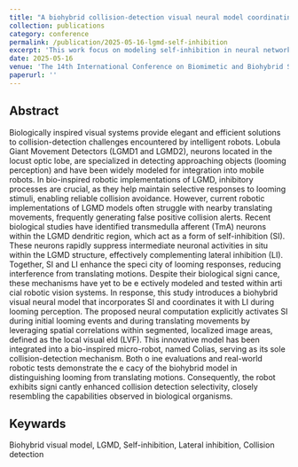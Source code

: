 ```yaml
---
title: "A biohybrid collision-detection visual neural model coordinating self-and-lateral inhibitions"
collection: publications
category: conference
permalink: /publication/2025-05-16-lgmd-self-inhibition
excerpt: 'This work focus on modeling self-inhibition in neural networks for collision perception against translating motion.'
date: 2025-05-16
venue: 'The 14th International Conference on Biomimetic and Biohybrid Systems (Living Machines 2025)'
paperurl: ''
---
```


## Abstract
Biologically inspired visual systems provide elegant and efficient solutions to collision-detection challenges encountered by intelligent robots. Lobula Giant Movement Detectors (LGMD1 and LGMD2), neurons located in the locust optic lobe, are specialized in detecting approaching objects (looming perception) and have been widely modeled for integration into mobile robots. In bio-inspired robotic implementations of LGMD, inhibitory processes are crucial, as they help maintain selective responses to looming stimuli, enabling reliable collision avoidance. However, current robotic implementations of LGMD models often struggle with nearby translating movements, frequently generating false positive collision alerts. Recent biological studies have identified transmedulla afferent (TmA) neurons within the LGMD dendritic region, which act as a form of self-inhibition (SI). These neurons rapidly suppress intermediate neuronal activities in situ within the LGMD structure, effectively complementing lateral inhibition (LI). Together, SI and LI enhance the speci city of looming responses, reducing interference from translating motions. Despite their biological signi cance, these mechanisms have yet to be e ectively modeled and tested within arti cial robotic vision systems. In response, this study introduces a biohybrid visual neural model that incorporates SI and coordinates it with LI during looming perception. The proposed neural computation explicitly activates SI during initial looming events and during translating movements by leveraging spatial correlations within segmented, localized image areas, defined as the local visual eld (LVF). This innovative model has been integrated into a bio-inspired micro-robot, named Colias, serving as its sole collision-detection mechanism. Both o ine evaluations and real-world robotic tests demonstrate the e cacy of the biohybrid model in distinguishing looming from translating motions. Consequently, the robot exhibits signi cantly enhanced collision detection selectivity, closely resembling the capabilities observed in biological organisms.

## Keywards
Biohybrid visual model, LGMD, Self-inhibition, Lateral inhibition, Collision detection
